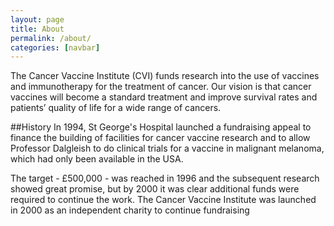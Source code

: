 ```yaml
---
layout: page
title: About
permalink: /about/
categories: [navbar]
---
```


The Cancer Vaccine Institute (CVI) funds research into the use of vaccines and immunotherapy for the treatment of cancer. Our vision is that cancer vaccines will become a standard treatment and improve survival rates and patients’ quality of life for a wide range of cancers.

##History
In 1994, St George's Hospital launched a fundraising appeal to finance the building of facilities for cancer vaccine research and to allow Professor Dalgleish to do clinical trials for a vaccine in malignant melanoma, which had only been available in the USA.

The target - £500,000 - was reached in 1996 and the subsequent research showed great promise, but by 2000 it was clear additional funds were required to continue the work.  The Cancer Vaccine Institute was launched in 2000 as an independent charity to continue fundraising
